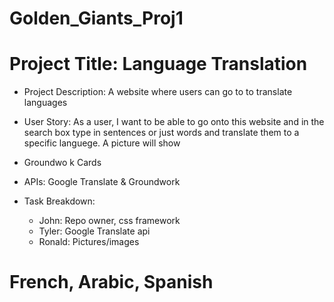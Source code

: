 # Golden_Giants_Proj1
  # Project Title: Language Translation

- Project Description: A website where users can go to to translate languages

- User Story:
As a user, I want to be able to go onto this website and in the search box type in sentences or just words and translate them to a specific languege. A picture will show

- Groundwo
k Cards

- APIs: Google Translate & Groundwork

- Task Breakdown:
    - John: Repo owner, css framework
    - Tyler: Google Translate api
    - Ronald: Pictures/images 

 # French, Arabic, Spanish